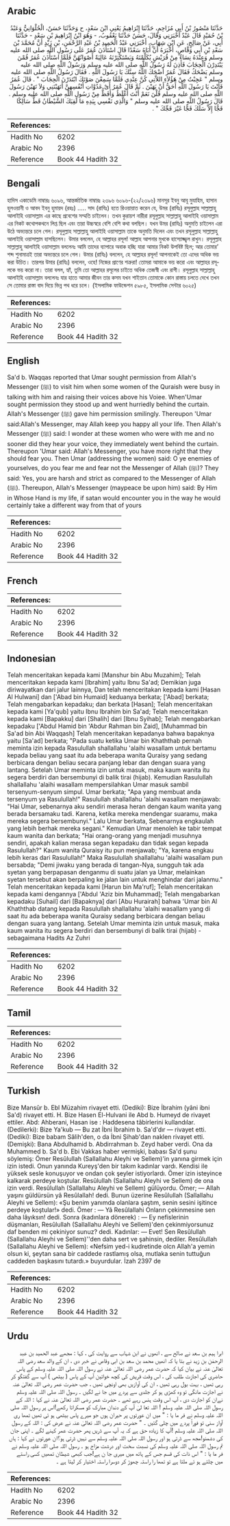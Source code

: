 ## Arabic


<div dir="rtl" lang="ar" style={{fontSize:'larger',backgroundColor:'#f8f9fa',padding:20}}>
حَدَّثَنَا مَنْصُورُ بْنُ أَبِي مُزَاحِمٍ، حَدَّثَنَا إِبْرَاهِيمُ يَعْنِي ابْنَ سَعْدٍ، ح وَحَدَّثَنَا حَسَنٌ، الْحُلْوَانِيُّ وَعَبْدُ بْنُ حُمَيْدٍ قَالَ عَبْدٌ أَخْبَرَنِي وَقَالَ، حَسَنٌ حَدَّثَنَا يَعْقُوبُ، - وَهُوَ ابْنُ إِبْرَاهِيمَ بْنِ سَعْدٍ - حَدَّثَنَا أَبِي، عَنْ صَالِحٍ، عَنِ ابْنِ شِهَابٍ، أَخْبَرَنِي عَبْدُ الْحَمِيدِ بْنُ عَبْدِ الرَّحْمَنِ، بْنِ زَيْدٍ أَنَّ مُحَمَّدَ بْنَ سَعْدِ بْنِ أَبِي وَقَّاصٍ، أَخْبَرَهُ أَنَّ أَبَاهُ سَعْدًا قَالَ اسْتَأْذَنَ عُمَرُ عَلَى رَسُولِ اللَّهِ صلى الله عليه وسلم وَعِنْدَهُ نِسَاءٌ مِنْ قُرَيْشٍ يُكَلِّمْنَهُ وَيَسْتَكْثِرْنَهُ عَالِيَةً أَصْوَاتُهُنَّ فَلَمَّا اسْتَأْذَنَ عُمَرُ قُمْنَ يَبْتَدِرْنَ الْحِجَابَ فَأَذِنَ لَهُ رَسُولُ اللَّهِ صلى الله عليه وسلم وَرَسُولُ اللَّهِ صلى الله عليه وسلم يَضْحَكُ فَقَالَ عُمَرُ أَضْحَكَ اللَّهُ سِنَّكَ يَا رَسُولَ اللَّهِ ‏.‏ فَقَالَ رَسُولُ اللَّهِ صلى الله عليه وسلم ‏"‏ عَجِبْتُ مِنْ هَؤُلاَءِ اللاَّتِي كُنَّ عِنْدِي فَلَمَّا سَمِعْنَ صَوْتَكَ ابْتَدَرْنَ الْحِجَابَ ‏"‏ ‏.‏ قَالَ عُمَرُ فَأَنْتَ يَا رَسُولَ اللَّهِ أَحَقُّ أَنْ يَهَبْنَ ‏.‏ ثُمَّ قَالَ عُمَرُ أَىْ عَدُوَّاتِ أَنْفُسِهِنَّ أَتَهَبْنَنِي وَلاَ تَهَبْنَ رَسُولَ اللَّهِ صلى الله عليه وسلم قُلْنَ نَعَمْ أَنْتَ أَغْلَظُ وَأَفَظُّ مِنْ رَسُولِ اللَّهِ صلى الله عليه وسلم ‏.‏ قَالَ رَسُولُ اللَّهِ صلى الله عليه وسلم ‏"‏ وَالَّذِي نَفْسِي بِيَدِهِ مَا لَقِيَكَ الشَّيْطَانُ قَطُّ سَالِكًا فَجًّا إِلاَّ سَلَكَ فَجًّا غَيْرَ فَجِّكَ ‏"‏ ‏.‏
</div>
<div style={{backgroundColor:'#f8f9fa',padding:20, marginBottom: 10}}><table> <thead> <tr> <th>References:</th> <th></th> </tr> </thead> <tbody><tr><td>Hadith No</td><td>6202</td></tr><tr><td>Arabic No</td><td>2396</td></tr><tr><td>Reference</td><td>Book 44 Hadith 32</td></tr></tbody></table></div>

## Bengali


<div dir="ltr" lang="bn" style={{fontSize:'larger',backgroundColor:'#f8f9fa',padding:20}}>
হাদিস একাডেমি নাম্বারঃ ৬০৯৬, আন্তর্জাতিক নাম্বারঃ ২৩৯৬ ৬০৯৬-(২২/২৩৯৬) মানসূর ইবনু আবূ মুযাহিম, হাসান হুলওয়ানী ও আবদ ইবনু হুমায়দ (রহঃ) ..... সাদ (রাযিঃ) হতে রিওয়ায়াত করেন যে, উমর (রাযিঃ) রসূলুল্লাহ সাল্লাল্লাহু আলাইহি ওয়াসাল্লাম এর কাছে প্রবেশের সম্মতি চাইলেন। তখন কুরায়শ নারীরা রসূলুল্লাহ সাল্লাল্লাহু আলাইহি ওয়াসাল্লাম এর নিকট কথোপকথনে লিপ্ত ছিল এবং তারা উচ্চস্বরে বেশি বেশি কথা বলছিল। যখন উমর (রাযিঃ) অনুমতি চাইলেন এরা উঠে অভ্যন্তরে চলে গেল। রসূলুল্লাহ সাল্লাল্লাহু আলাইহি ওয়াসাল্লাম তাকে অনুমতি দিলেন এবং তখন রসূলুল্লাহ সাল্লাল্লাহু আলাইহি ওয়াসাল্লাম হাসছিলেন। উমার বললেন, হে আল্লাহর রসূল! আল্লাহ আপনার মুখকে হাস্যোজ্জ্বল রাখুন। রসূলুল্লাহ সাল্লাল্লাহু আলাইহি ওয়াসাল্লাম বললেনঃ আমি তাদের ব্যাপারে অবাক হচ্ছি যারা আমার নিকট উপবিষ্ট ছিল; আর তোমার’ শব্দ শুনামাত্রই তারা অভ্যন্তরে চলে গেল। উমার (রাযিঃ) বললেন, হে আল্লাহর রসূল! আপনাকেই তো এদের অধিক ভয় করা উচিত। তারপর উমার (রাযিঃ) বললেন, ওহে! নিজের প্রাণের শত্রুরা! তোমরা আমাকে ভয় করো এবং আল্লাহর রসূলকে ভয় করো না। তারা বলল, হ্যাঁ, তুমি তো আল্লাহর রসূলের চাইতে অধিক তেজস্বী এবং রাগী। রসূলুল্লাহ সাল্লাল্লাহু আলাইহি ওয়াসাল্লাম বললেনঃ যার হাতে আমার জীবন তার কসম যখন শাইতান তোমাকে কোন রাস্তায় চলতে দেখে তখন সে তোমার রাস্তা বাদ দিয়ে ভিন্ন পথ ধরে চলে। (ইসলামিক ফাউন্ডেশন ৫৯৮৫, ইসলামিক সেন্টার ৬০২৫)
</div>
<div style={{backgroundColor:'#f8f9fa',padding:20, marginBottom: 10}}><table> <thead> <tr> <th>References:</th> <th></th> </tr> </thead> <tbody><tr><td>Hadith No</td><td>6202</td></tr><tr><td>Arabic No</td><td>2396</td></tr><tr><td>Reference</td><td>Book 44 Hadith 32</td></tr></tbody></table></div>

## English


<div dir="ltr" lang="en" style={{fontSize:'larger',backgroundColor:'#f8f9fa',padding:20}}>
Sa'd b. Waqqas reported that Umar sought permission from Allah's Messenger (ﷺ) to visit him when some women of the Quraish were busy in talking with him and raising their voices above his Voiee. When'Umar sought permission they stood up and went hurriedly behind the curtain. Allah's Messenger (ﷺ) gave him permission smilingly. Thereupon 'Umar said:Allah's Messenger, may Allah keep you happy all your life. Then Allah's Messenger (ﷺ) said: I wonder at these women who were with me and no sooner did they hear your voice, they immediately went behind the curtain. Thereupon 'Umar said: Allah's Messenger, you have more right that they should fear you. Then Umar (addressing the women) said: O ye enemies of yourselves, do you fear me and fear not the Messenger of Allah (ﷺ)? They said: Yes, you are harsh and strict as compared to the Messenger of Allah (ﷺ). Thereupon, Allah's Messenger (maypeace be upon him) said: By Him in Whose Hand is my life, if satan would encounter you in the way he would certainly take a different way from that of yours
</div>
<div style={{backgroundColor:'#f8f9fa',padding:20, marginBottom: 10}}><table> <thead> <tr> <th>References:</th> <th></th> </tr> </thead> <tbody><tr><td>Hadith No</td><td>6202</td></tr><tr><td>Arabic No</td><td>2396</td></tr><tr><td>Reference</td><td>Book 44 Hadith 32</td></tr></tbody></table></div>

## French


<div dir="ltr" lang="fr" style={{fontSize:'larger',backgroundColor:'#f8f9fa',padding:20}}>

</div>
<div style={{backgroundColor:'#f8f9fa',padding:20, marginBottom: 10}}><table> <thead> <tr> <th>References:</th> <th></th> </tr> </thead> <tbody><tr><td>Hadith No</td><td>6202</td></tr><tr><td>Arabic No</td><td>2396</td></tr><tr><td>Reference</td><td>Book 44 Hadith 32</td></tr></tbody></table></div>

## Indonesian


<div dir="ltr" lang="id" style={{fontSize:'larger',backgroundColor:'#f8f9fa',padding:20}}>
Telah menceritakan kepada kami [Manshur bin Abu Muzahim]; Telah menceritakan kepada kami [Ibrahim] yaitu Ibnu Sa'ad; Demikian juga diriwayatkan dari jalur lainnya, Dan telah menceritakan kepada kami [Hasan Al Hulwani] dan ['Abad bin Humaid] keduanya berkata; ['Abad] berkata; Telah mengabarkan kepadaku; dan berkata [Hasan]; Telah menceritakan kepada kami [Ya'qub] yaitu Ibnu Ibrahim bin Sa'ad; Telah menceritakan kepada kami [Bapakku] dari [Shalih] dari [Ibnu Syihab]; Telah mengabarkan kepadaku ['Abdul Hamid bin 'Abdur Rahman bin Zaid], [Muhammad bin Sa'ad bin Abi Waqqash] Telah menceritakan kepadanya bahwa bapaknya yaitu [Sa'ad] berkata; "Pada suatu ketika Umar bin Khaththab pernah meminta izin kepada Rasulullah shallallahu 'alaihi wasallam untuk bertamu kepada beliau yang saat itu ada beberapa wanita Quraisy yang sedang berbicara dengan beliau secara panjang lebar dan dengan suara yang lantang. Setelah Umar meminta izin untuk masuk, maka kaum wanita itu segera berdiri dan bersembunyi di balik tirai (hijab). Kemudian Rasulullah shallallahu 'alaihi wasallam mempersilahkan Umar masuk sambil tersenyum-senyum simpul. Umar berkata; "Apa yang membuat anda tersenyum ya Rasulullah!" Rasulullah shallallahu 'alaihi wasallam menjawab: "Hai Umar, sebenarnya aku sendiri merasa heran dengan kaum wanita yang berada bersamaku tadi. Karena, ketika mereka mendengar suaramu, maka mereka segera bersembunyi." Lalu Umar berkata, Sebenarnya engkaulah yang lebih berhak mereka segani." Kemudian Umar menoleh ke tabir tempat kaum wanita dan berkata; "Hai orang-orang yang menjadi musuhnya sendiri, apakah kalian merasa segan kepadaku dan tidak segan kepada Rasulullah?" Kaum wanita Quraisy itu pun menjawab; "Ya, karena engkau lebih keras dari Rasulullah!" Maka Rasulullah shallallahu 'alaihi wasallam pun bersabda; "Demi jiwaku yang berada di tangan-Nya, sungguh tak ada syetan yang berpapasan denganmu di suatu jalan ya Umar, melainkan syetan tersebut akan berpaling ke jalan lain untuk menghindar dari jalanmu." Telah menceritakan kepada kami [Harun bin Ma'ruf]; Telah menceritakan kepada kami dengannya ['Abdul 'Aziz bin Muhammad]; Telah mengabarkan kepadaku [Suhail] dari [Bapaknya] dari [Abu Hurairah] bahwa 'Umar bin Al Khaththab datang kepada Rasulullah shallallahu 'alaihi wasallam yang di saat itu ada beberapa wanita Quraisy sedang berbicara dengan beliau dengan suara yang lantang. Setelah Umar meminta izin untuk masuk, maka kaum wanita itu segera berdiri dan bersembunyi di balik tirai (hijab) -sebagaimana Hadits Az Zuhri
</div>
<div style={{backgroundColor:'#f8f9fa',padding:20, marginBottom: 10}}><table> <thead> <tr> <th>References:</th> <th></th> </tr> </thead> <tbody><tr><td>Hadith No</td><td>6202</td></tr><tr><td>Arabic No</td><td>2396</td></tr><tr><td>Reference</td><td>Book 44 Hadith 32</td></tr></tbody></table></div>

## Tamil


<div dir="ltr" lang="ta" style={{fontSize:'larger',backgroundColor:'#f8f9fa',padding:20}}>

</div>
<div style={{backgroundColor:'#f8f9fa',padding:20, marginBottom: 10}}><table> <thead> <tr> <th>References:</th> <th></th> </tr> </thead> <tbody><tr><td>Hadith No</td><td>6202</td></tr><tr><td>Arabic No</td><td>2396</td></tr><tr><td>Reference</td><td>Book 44 Hadith 32</td></tr></tbody></table></div>

## Turkish


<div dir="ltr" lang="tr" style={{fontSize:'larger',backgroundColor:'#f8f9fa',padding:20}}>
Bize Mansûr b. Ebl Müzahim rivayet etti. (Dediki): Bize İbrahim (yâni ibni Sa'd) rivayet etti. H. Bize Hasen El-Hulvani ile Abd b. Humeyd de rivayet ettiler. Abd: Ahberani, Hasan ise : Haddesena tâbirlerini kullandılar. (Dedilerki): Bize Ya'kub — Bu zat İbni İbrahim b. Sa'd'dır — rivayet etti. (Dediki): Bize babam Sâlih'den, o da İbni Şihab'dan naklen rivayet etti. (Demişki): Bana Abdulhamid b. Abdirrahman b. Zeyd haber verdi. Ona da Muhammed b. Sa'd b. Ebi Vakkas haber vermişki, babası Sa'd şunu söylemiş: Ömer Resûlullah (Sallallahu Aleyhi ve Sellem)'in yanına girmek için izin istedi. Onun yanında Kureyş'den bir takım kadınlar vardı. Kendisi ile yüksek sesle konuşuyor ve ondan çok şeyler istiyorlardı. Ömer izin isteyince kalkarak perdeye koştular. Resûlullah (Sallallahu Aleyhi ve Sellem) de ona izin verdi. Resûlullah (Sallallahu Aleyhi ve Sellem) gülüyordu. Ömer; — Allah yaşını güldürsün yâ Resûlallah! dedi. Bunun üzerine Resûlullah (Sallallahu Aleyhi ve Sellem): «Şu benim yanımda olanlara şaştım, senin sesini işitince perdeye koştular!» dedi. Ömer : — Yâ Resûlallahi Onların çekinmesine sen daha lâyıksın! dedi. Sonra (kadınlara dönerek) : — Ey nefislerinin düşmanları, Resûlullah (Sallallahu Aleyhi ve Sellem)'den çekinmiyorsunuz daf benden mi çekiniyor sunuz? dedi. Kadınlar: — Evet! Sen Resûlullah (Sallallahu Aleyhi ve Sellem)''den daha sert ve şahinsin, dediler. Resûlullah (Sallallahu Aleyhi ve Sellem): «Nefsim yed-i kudretinde olcn Allah'a yemin olsun ki, şeytan sana bir caddede rastlamış olsa, mutlaka senin tuttuğun caddeden başkasını tutardı.» buyurdular. İzah 2397 de
</div>
<div style={{backgroundColor:'#f8f9fa',padding:20, marginBottom: 10}}><table> <thead> <tr> <th>References:</th> <th></th> </tr> </thead> <tbody><tr><td>Hadith No</td><td>6202</td></tr><tr><td>Arabic No</td><td>2396</td></tr><tr><td>Reference</td><td>Book 44 Hadith 32</td></tr></tbody></table></div>

## Urdu


<div dir="rtl" lang="ur" style={{fontSize:'larger',backgroundColor:'#f8f9fa',padding:20}}>
ابرا ہیم بن سعد نے صالح سے ، انھوں نے ابن شہاب سے روایت کی ، کہا : مجھے عبد الحمید بن عبد الرحمٰن بن زید نے بتا یا کہ انھیں محمد بن سعد بن ابی وقاص نے خبر دی ، ان کے والد سعد رضی اللہ تعالیٰ عنہ نے بیان کیا کہ حضرت عمر رضی اللہ تعالیٰ عنہ نے رسول اللہ صلی اللہ علیہ وسلم کے پاس حاضری کی اجازت طلب کی ، اس وقت قریش کی کچھ خواتین آپ کے پاس ( بیٹھی ) آپ سے گفتگو کر رہی تھیں ، بہت بول رہی تھیں ، ان کی آوازیں بھی اونچی تھیں ، جب حضرت عمر رضی اللہ تعالیٰ عنہ نے اجازت مانگی تو وہ کھڑی ہو کر جلدی سے پردے میں جا نے لگیں ۔ رسول اللہ صلی اللہ علیہ وسلم نےان کو اجازت دی ، آپ اس وقت ہنس رہے تھے ۔ حضرت عمر رضی اللہ تعالیٰ عنہ نے کہا : اللہ کے رسول اللہ صلی اللہ علیہ وسلم ! اللہ تعا لیٰ آپ کے دندان مبارک کو مسکراتا رکھے!اس پر رسول اللہ صلی اللہ علیہ وسلم نے فر ما یا : " میں ان عورتوں پر حیران ہوں جو میرے پاس بیٹھی ہو ئی تھیں تمھا ری آواز سنی تو فوراً پردے میں چلی گئیں ۔ " حضرت عمر رضی اللہ تعالیٰ عنہ نے عرض کی : اللہ کے رسول اللہ صلی اللہ علیہ وسلم !آپ کا زیادہ حق ہے کہ یہ آپ سے ڈریں پھر حضرت عمر کہنے لگے ۔ اپنی جان کی دشمنو!مجھ سے ڈرتی ہو اور رسول اللہ صلی اللہ علیہ وسلم سے نہیں ڈرتی ہو؟ان عورتوں نے کہا : ہاں تم رسول اللہ صلی اللہ علیہ وسلم کی نسبت سخت اور درشت مزاج ہو ۔ رسول اللہ صلی اللہ علیہ وسلم نے فر ما یا : " اس ذات کی قسم جس کے ہاتھ میں میری جا ن ہے!جب کبھی شیطان تمھیں کسی راستے میں چلتے ہو ئے ملتا ہے تو تمھا را راستہ چھوڑ کر دوسرا راستہ اختیار کر لیتا ہے ۔
</div>
<div style={{backgroundColor:'#f8f9fa',padding:20, marginBottom: 10}}><table> <thead> <tr> <th>References:</th> <th></th> </tr> </thead> <tbody><tr><td>Hadith No</td><td>6202</td></tr><tr><td>Arabic No</td><td>2396</td></tr><tr><td>Reference</td><td>Book 44 Hadith 32</td></tr></tbody></table></div>